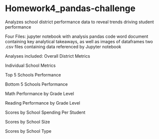 # Homework4_pandas-challenge
Analyzes school district performance data to reveal trends driving student performance    

Four Files:
jupyter notebook with analysis pandas code
word document containing key analytical takeaways, as well as images of dataframes
two .csv files containing data referenced by Jupyter notebook

Analyses included: 
Overall District Metrics	

Individual School Metrics	

Top 5 Schools Performance	

Bottom 5 Schools Performance	

Math Performance by Grade Level	

Reading Performance by Grade Level	

Scores by School Spending Per Student	

Scores by School Size	

Scores by School Type	




